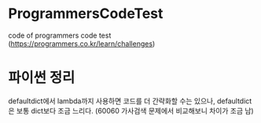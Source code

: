 # ProgrammersCodeTest
code of programmers code test (https://programmers.co.kr/learn/challenges)

# 파이썬 정리
defaultdict에서 lambda까지 사용하면 코드를 더 간략화할 수는 있으나, defaultdict은 보통 dict보다 조금 느리다. (60060 가사검색 문제에서 비교해보니 차이가 조금 남)
